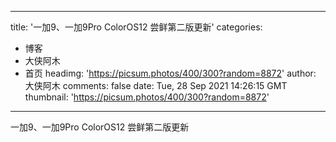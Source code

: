 
---
title: '一加9、一加9Pro ColorOS12 尝鲜第二版更新'
categories: 
 - 博客
 - 大侠阿木
 - 首页
headimg: 'https://picsum.photos/400/300?random=8872'
author: 大侠阿木
comments: false
date: Tue, 28 Sep 2021 14:26:15 GMT
thumbnail: 'https://picsum.photos/400/300?random=8872'
---

<div>   
一加9、一加9Pro ColorOS12 尝鲜第二版更新  
</div>
            